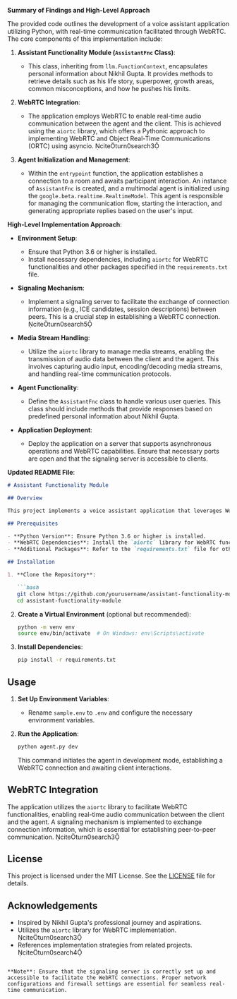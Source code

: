 **Summary of Findings and High-Level Approach**

The provided code outlines the development of a voice assistant application utilizing Python, with real-time communication facilitated through WebRTC. The core components of this implementation include:

1. **Assistant Functionality Module (`AssistantFnc` Class)**:
   - This class, inheriting from `llm.FunctionContext`, encapsulates personal information about Nikhil Gupta. It provides methods to retrieve details such as his life story, superpower, growth areas, common misconceptions, and how he pushes his limits.

2. **WebRTC Integration**:
   - The application employs WebRTC to enable real-time audio communication between the agent and the client. This is achieved using the `aiortc` library, which offers a Pythonic approach to implementing WebRTC and Object Real-Time Communications (ORTC) using asyncio. citeturn0search3

3. **Agent Initialization and Management**:
   - Within the `entrypoint` function, the application establishes a connection to a room and awaits participant interaction. An instance of `AssistantFnc` is created, and a multimodal agent is initialized using the `google.beta.realtime.RealtimeModel`. This agent is responsible for managing the communication flow, starting the interaction, and generating appropriate replies based on the user's input.

**High-Level Implementation Approach**:

- **Environment Setup**:
  - Ensure that Python 3.6 or higher is installed.
  - Install necessary dependencies, including `aiortc` for WebRTC functionalities and other packages specified in the `requirements.txt` file.

- **Signaling Mechanism**:
  - Implement a signaling server to facilitate the exchange of connection information (e.g., ICE candidates, session descriptions) between peers. This is a crucial step in establishing a WebRTC connection. citeturn0search5

- **Media Stream Handling**:
  - Utilize the `aiortc` library to manage media streams, enabling the transmission of audio data between the client and the agent. This involves capturing audio input, encoding/decoding media streams, and handling real-time communication protocols.

- **Agent Functionality**:
  - Define the `AssistantFnc` class to handle various user queries. This class should include methods that provide responses based on predefined personal information about Nikhil Gupta.

- **Application Deployment**:
  - Deploy the application on a server that supports asynchronous operations and WebRTC capabilities. Ensure that necessary ports are open and that the signaling server is accessible to clients.

**Updated README File**:

```markdown
# Assistant Functionality Module

## Overview

This project implements a voice assistant application that leverages WebRTC for real-time communication between the client and the agent. The assistant, embodied by Nikhil Gupta, provides insights into his professional journey, personal attributes, and areas of growth.

## Prerequisites

- **Python Version**: Ensure Python 3.6 or higher is installed.
- **WebRTC Dependencies**: Install the `aiortc` library for WebRTC functionalities.
- **Additional Packages**: Refer to the `requirements.txt` file for other necessary Python packages.

## Installation

1. **Clone the Repository**:

   ```bash
   git clone https://github.com/yourusername/assistant-functionality-module.git
   cd assistant-functionality-module
   ```

2. **Create a Virtual Environment** (optional but recommended):

   ```bash
   python -m venv env
   source env/bin/activate  # On Windows: env\Scripts\activate
   ```

3. **Install Dependencies**:

   ```bash
   pip install -r requirements.txt
   ```

## Usage

1. **Set Up Environment Variables**:

   - Rename `sample.env` to `.env` and configure the necessary environment variables.

2. **Run the Application**:

   ```bash
   python agent.py dev
   ```

   This command initiates the agent in development mode, establishing a WebRTC connection and awaiting client interactions.

## WebRTC Integration

The application utilizes the `aiortc` library to facilitate WebRTC functionalities, enabling real-time audio communication between the client and the agent. A signaling mechanism is implemented to exchange connection information, which is essential for establishing peer-to-peer communication. citeturn0search3

## License

This project is licensed under the MIT License. See the [LICENSE](LICENSE) file for details.

## Acknowledgements

- Inspired by Nikhil Gupta's professional journey and aspirations.
- Utilizes the `aiortc` library for WebRTC implementation. citeturn0search3
- References implementation strategies from related projects. citeturn0search4
```

**Note**: Ensure that the signaling server is correctly set up and accessible to facilitate the WebRTC connections. Proper network configurations and firewall settings are essential for seamless real-time communication. 